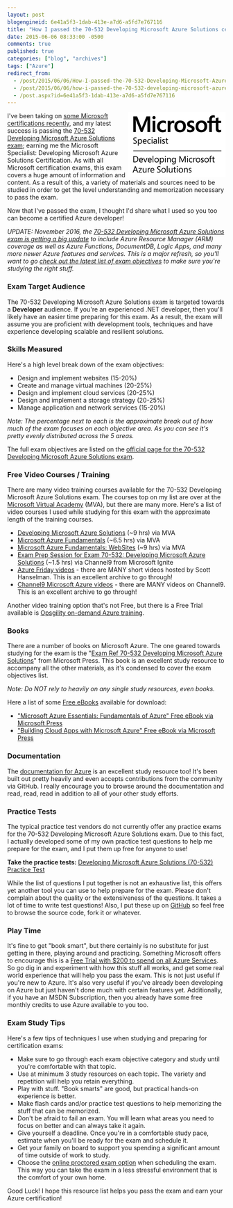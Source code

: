 ```yaml
---
layout: post
blogengineid: 6e41a5f3-1dab-413e-a7d6-a5fd7e767116
title: "How I passed the 70-532 Developing Microsoft Azure Solutions certification exam"
date: 2015-06-06 08:33:00 -0500
comments: true
published: true
categories: ["blog", "archives"]
tags: ["Azure"]
redirect_from: 
  - /post/2015/06/06/How-I-passed-the-70-532-Developing-Microsoft-Azure-Solutions-certification-exam
  - /post/2015/06/06/how-i-passed-the-70-532-developing-microsoft-azure-solutions-certification-exam
  - /post.aspx?id=6e41a5f3-1dab-413e-a7d6-a5fd7e767116
---
```

<!-- more -->

<img style="float: right;" src="/images/posts/2015/06/Spec_Dev_AzureSol_BW.png" alt="" />

I've been taking on <a href="http://blogs.perficient.com/microsoft/2015/04/become-a-microsoft-certified-specialist-with-html5-js-css3/" target="_blank">some Microsoft certifications recently</a>, and my latest success is passing the <a href="https://www.microsoft.com/learning/en-us/exam-70-532.aspx">70-532 Developing Microsoft Azure Solutions exam</a>; earning me the Microsoft Specialist: Developing Microsoft Azure Solutions Certification. As with all Microsoft certification exams, this exam covers a huge amount of information and content. As a result of this, a variety of materials and sources need to be studied in order to get the level understanding and memorization necessary to pass the exam.

Now that I've passed the exam, I thought I'd share what I used so you too can become a certified Azure developer!

<em>UPDATE: November 2016, the <a href="https://buildazure.com/2016/11/06/azure-developer-exam-70-532-gets-arm-refresh/" target="_blank">70-532 Developing Microsoft Azure Solutions exam is getting a big update</a> to include Azure Resource Manager (ARM) coverage as well as Azure Functions, DocumentDB, Logic Apps, and many more newer Azure features and services. This is a major refresh, so you'll want to go <a href="https://buildazure.com/2016/11/06/azure-developer-exam-70-532-gets-arm-refresh/" target="_blank">check out the latest list of exam objectives</a> to make sure you're studying the right stuff.</em>
<h3>Exam Target Audience</h3>

The 70-532 Developing Microsoft Azure Solutions exam is targeted towards a **Developer** audience. If you're an experienced .NET developer, then you'll likely have an easier time preparing for this exam. As a result, the exam will assume you are proficient with development tools, techniques and have experience developing scalable and resilient solutions.
<h3>Skills Measured</h3>

Here's a high level break down of the exam objectives:
<ul>
<li>Design and implement websites (15-20%)</li>
<li>Create and manage virtual machines (20-25%)</li>
<li>Design and implement cloud services (20-25%)</li>
<li>Design and implement a storage strategy (20-25%)</li>
<li>Manage application and network services (15-20%)</li>
</ul>

<em>Note: The percentage next to each is the approximate break out of how much of the exam focuses on each objective area. As you can see it's pretty evenly distributed across the 5 areas.</em>

The full exam objectives are listed on the <a href="https://www.microsoft.com/learning/en-us/exam-70-532.aspx" target="_blank">official page for the 70-532 Developing Microsoft Azure Solutions exam</a>.
<h3>Free Video Courses / Training</h3>

There are many video training courses available for the 70-532 Developing Microsoft Azure Solutions exam. The courses top on my list are over at the <a href="http://www.microsoftvirtualacademy.com/product-training/microsoft-azure" target="_blank">Microsoft Virtual Academy</a> (MVA), but there are many more. Here's a list of video courses I used while studying for this exam with the approximate length of the training courses.
<ul>
<li><a href="http://www.microsoftvirtualacademy.com/training-courses/developing-microsoft-azure-solutions">Developing Microsoft Azure Solutions</a> (~9 hrs) via MVA</li>
<li><a href="http://www.microsoftvirtualacademy.com/training-courses/microsoft-azure-fundamentals" target="_blank">Microsoft Azure Fundamentals</a> (~6.5 hrs) via MVA</li>
<li><a href="http://www.microsoftvirtualacademy.com/training-courses/microsoft-azure-fundamentals-websites" target="_blank">Microsoft Azure Fundamentals: WebSites</a> (~9 hrs) via MVA</li>
<li><a href="http://buildazure.com/2015/06/08/exam-70-532-prep-session-developing-microsoft-azure-solutions/">Exam Prep Session for Exam 70-532: Developing Microsoft Azure Solutions</a> (~1.5 hrs) via Channel9 from Microsoft Ignite</li>
<li><a href="http://azure.microsoft.com/en-us/documentation/videos/azure-friday/" target="_blank">Azure Friday videos</a> - there are MANY short videos hosted by Scott Hanselman. This is an excellent archive to go through!</li>
<li><a href="http://channel9.msdn.com/Azure" target="_blank">Channel9 Microsoft Azure videos</a> - there are MANY videos on Channel9. This is an excellent archive to go through!</li>
</ul>

Another video training option that's not Free, but there is a Free Trial available is <a href="http://opsgility.com" target="_blank">Opsgility on-demand Azure training</a>.
<h3>Books</h3>

There are a number of books on Microsoft Azure. The one geared towards studying for the exam is the "<a href="http://amzn.to/29KktWL" target="_blank">Exam Ref 70-532 Developing Microsoft Azure Solutions</a>" from Microsoft Press. This book is an excellent study resource to accompany all the other materials, as it's condensed to cover the exam objectives list.

<em>Note: Do NOT rely to heavily on any single study resources, even books.</em>

Here a list of some <a href="http://www.microsoftvirtualacademy.com/ebooks#azure" target="_blank">Free eBooks</a> available for download:
<ul>
<li><a href="https://buildazure.com/2016/02/05/free-ebook-fundamentals-of-azure/" target="_blank">"Microsoft Azure Essentials: Fundamentals of Azure" Free eBook via Microsoft Press</a></li>
<li><a href="https://buildazure.com/2016/02/10/free-ebook-building-cloud-apps-with-microsoft-azure-devops-availability-storage-more/" target="_blank">"Building Cloud Apps with Microsoft Azure" Free eBook via Microsoft Press</a></li>
</ul>
<h3>Documentation</h3>

The <a href="http://azure.microsoft.com/en-us/" target="_blank">documentation for Azure</a> is an excellent study resource too! It's been built out pretty heavily and even accepts contributions from the community via GitHub. I really encourage you to browse around the documentation and read, read, read in addition to all of your other study efforts.
<h3>Practice Tests</h3>

The typical practice test vendors do not currently offer any practice exams for the 70-532 Developing Microsoft Azure Solutions exam. Due to this fact, I actually developed some of my own practice test questions to help me prepare for the exam, and I put them up free for anyone to use!

**Take the practice tests:** <a href="http://crpietschmann.github.io/Azure-70-532-Practice-Test/" target="_blank">Developing Microsoft Azure Solutions (70-532) Practice Test</a>

While the list of questions I put together is not an exhaustive list, this offers yet another tool you can use to help prepare for the exam. Please don't complain about the quality or the extensiveness of the questions. It takes a lot of time to write test questions! Also, I put these up on <a href="https://github.com/crpietschmann/Azure-70-532-Practice-Test" target="_blank">GitHub</a> so feel free to browse the source code, fork it or whatever.
<h3>Play Time</h3>

It's fine to get "book smart", but there certainly is no substitute for just getting in there, playing around and practicing. Something Microsoft offers to encourage this is a <a href="http://azure.microsoft.com/en-us/pricing/free-trial/" target="_blank">Free Trial with $200 to spend on all Azure Services</a>. So go dig in and experiment with how this stuff all works, and get some real world experience that will help you pass the exam. This is not just useful if you're new to Azure. It's also very useful if you've already been developing on Azure but just haven't done much with certain features yet. Additionally, if you have an MSDN Subscription, then you already have some free monthly credits to use Azure available to you too.
<h3>Exam Study Tips</h3>

Here's a few tips of techniques I use when studying and preparing for certification exams:
<ul>
<li>Make sure to go through each exam objective category and study until you're comfortable with that topic.</li>
<li>Use at minimum 3 study resources on each topic. The variety and repetition will help you retain everything.</li>
<li>Play with stuff. "Book smarts" are good, but practical hands-on experience is better.</li>
<li>Make flash cards and/or practice test questions to help memorizing the stuff that can be memorized.</li>
<li>Don't be afraid to fail an exam. You will learn what areas you need to focus on better and can always take it again.</li>
<li>Give yourself a deadline. Once you're in a comfortable study pace, estimate when you'll be ready for the exam and schedule it.</li>
<li>Get your family on board to support you spending a significant amount of time outside of work to study.</li>
<li>Choose the <a href="http://blogs.perficient.com/microsoft/2014/12/my-experience-taking-a-microsoft-certification-exam-at-home/" target="_blank">online proctored exam option</a> when scheduling the exam. This way you can take the exam in a less stressful environment that is the comfort of your own home.</li>
</ul>

Good Luck! I hope this resource list helps you pass the exam and earn your Azure certification!
